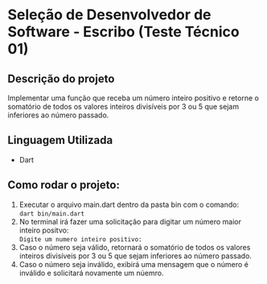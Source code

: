 # Seleção de Desenvolvedor de Software - Escribo (Teste Técnico 01)
## Descrição do projeto
Implementar uma função que receba um número inteiro positivo e retorne o somatório de todos os valores inteiros divisíveis por 3 ou 5 que sejam inferiores ao número passado.
## Linguagem Utilizada
- Dart
## Como rodar o projeto:
1. Executar o arquivo main.dart dentro da pasta bin com o comando: <br/>
```dart bin/main.dart```
2. No terminal irá fazer uma solicitação para digitar um número maior inteiro positvo: <br/>
```Digite um numero inteiro positivo:```
3. Caso o número seja válido, retornará o somatório de todos os valores inteiros divisíveis por 3 ou 5 que sejam inferiores ao número passado.
4. Caso o número seja inválido, exibirá uma mensagem que o número é inválido e solicitará novamente um núemro.

